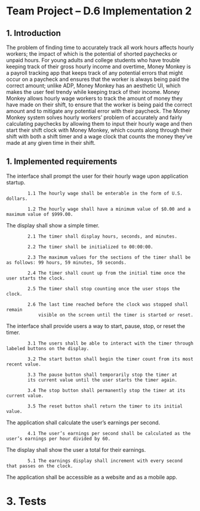 
# **Team Project – D.6 Implementation 2**

## **1. Introduction**
  The problem of finding time to accurately track all work hours affects hourly workers; the impact of which is the potential of shorted paychecks or unpaid hours. For young adults and college students who have trouble keeping track of their gross hourly income and overtime, Money Monkey is a payroll tracking app that keeps track of any potential errors that might occur on a paycheck and ensures that the worker is always being paid the correct amount; unlike ADP, Money Monkey has an aesthetic UI, which makes the user feel trendy while keeping track of their income. Money Monkey allows hourly wage workers to track the amount of money they have made on their shift, to ensure that the worker is being paid the correct amount and to mitigate any potential error with their paycheck. 
The Money Monkey system solves hourly workers’ problem of accurately and fairly calculating paychecks by allowing them to input their hourly wage and then start their shift clock with Money Monkey, which counts along through their shift with both a shift timer and a wage clock that counts the money they’ve made at any given time in their shift. 

## **1. Implemented requirements**

The interface shall prompt the user for their hourly wage upon application startup.

          	1.1 The hourly wage shall be enterable in the form of U.S. dollars.
            
          	1.2 The hourly wage shall have a minimum value of $0.00 and a maximum value of $999.00.
            
The display shall show a simple timer.

          	2.1 The timer shall display hours, seconds, and minutes.
            
          	2.2 The timer shall be initialized to 00:00:00.
            
          	2.3 The maximum values for the sections of the timer shall be as follows: 99 hours, 59 minutes, 59 seconds.
            
          	2.4 The timer shall count up from the initial time once the user starts the clock.
            
          	2.5 The timer shall stop counting once the user stops the clock.
            
          	2.6 The last time reached before the clock was stopped shall remain 
                visible on the screen until the timer is started or reset.
            
The interface shall provide users a way to start, pause, stop, or reset the timer.

          	3.1 The users shall be able to interact with the timer through labeled buttons on the display.
            
          	3.2 The start button shall begin the timer count from its most recent value.
            
          	3.3 The pause button shall temporarily stop the timer at 
            its current value until the user starts the timer again.
            
          	3.4 The stop button shall permanently stop the timer at its current value.
            
          	3.5 The reset button shall return the timer to its initial value.
            
The application shall calculate the user’s earnings per second.

          	4.1 The user’s earnings per second shall be calculated as the user’s earnings per hour divided by 60.
            
The display shall show the user a total for their earnings.

          	5.1 The earnings display shall increment with every second that passes on the clock.
            
The application shall be accessible as a website and as a mobile app.

# **3. Tests**

